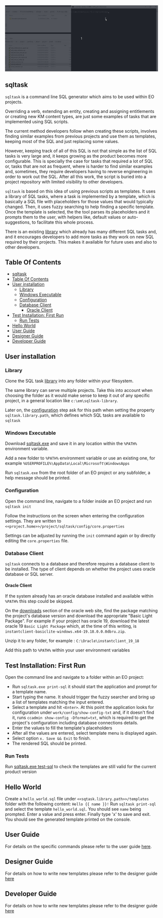 [library]: https://github.com/vecin2/sqltask-templates

![img](docs/example.gif)

## sqltask


`sqltask` is a command line SQL generator which aims to be used within EO projects.

Overriding a verb, extending an entity, creating and assigning entitlements or creating new KM content types, are just some examples of tasks that are implemented using SQL scripts. 

The current method developers follow when creating these scripts, involves finding similar examples from previous projects and use them as templates, keeping most of the SQL and just replacing some values. 

However, keeping track of all of this SQL is not that simple as the list of SQL tasks is very large and, it keeps growing as the product becomes more configurable. This is specially the case for tasks that required a lot of SQL or, tasks that are not as frequent, where is harder to find similar examples and, sometimes, they require developers having to reverse engineering in order to work out the SQL. After all this work, the script is buried into a project repository with limited visibility to other developers.

`sqltask` is based on this idea of using previous scripts as templates. It uses a library of SQL tasks, where a task is implemented by a template, which is basically a SQL file with placeholders for those values that would typically changed. Then, it uses fuzzy searching to help finding a specific template. Once the template is selected, the the tool parses its placeholders and it prompts them to the user, with helpers like, default values or auto-suggestions, to facilitate this whole process.

There is an existing [library] which already has many different SQL tasks and, and it encourages developers to add more tasks as they work on new SQL required by their projects. This makes it available for future uses and also to other developers.

## Table Of Contents

- [sqltask](#sqltask)
- [Table Of Contents](#table-of-contents)
- [User installation](#user-installation)
  * [Library](#library)
  * [Windows Executable](#windows-executable)
  * [Configuration](#configuration)
  * [Database Client](#database-client)
    + [Oracle Client](#oracle-client)
- [Test Installation: First Run](#test-installation--first-run)
  * [Run Tests](#run-tests)
- [Hello World](#hello-world)
- [User Guide](#user-guide)
- [Designer Guide](#designer-guide)
- [Developer Guide](#developer-guide)


## User installation

### Library
Clone the SQL task [library] into any folder within your filesystem. 

The same library can serve multiple projects. Take this into account when choosing the folder as it would make sense to keep it out of any specific project, in a general location like  `c:\em\sqltask-library`.

Later on, the [configuration](#configuration) step ask for this path when setting the property `sqltask.library.path`, which defines which SQL tasks  are available to `sqltask`

### Windows Executable
Download [sqltask.exe](releases) and save it in any location within the `%PATH%` environment variable. 

Add a new folder to `%PATH%` environment variable or use an existing one, for example `%USERPROFILE%\AppData\Local\Microsoft\WindowsApps`

 Run `sqltask.exe` from the root folder of an EO project or any subfolder, a help message should be printed.
 
### Configuration
Open the command line, navigate to a folder inside an EO project and run `sqltask init`

Follow the instructions on the screen when entering the configuration settings.  They are written to `<<project.home>>/project/sqltask/config/core.properties`

Settings can be adjusted by running the `init` command again or  by directly editing the `core.properties` file.


### Database Client

`sqltask` connects to a database and therefore requires a database client to be installed.
The type of client depends on whether the project uses oracle database or SQL server.

#### Oracle Client

If the system already has an oracle database installed and available within `%PATH%` this step could be skipped.

On the [downloads](https://www.oracle.com/database/technologies/instant-client/winx64-64-downloads.html) section of the oracle web site, find the package matching the project's database version and download the appropriate "Basic Light Package". For example if your project has oracle 19, download the latest oracle 19 `Basic Light Package` which, at the time of this writing, is `instantclient-basiclite-windows.x64-19.18.0.0.0dbru.zip`.

Unzip it to any folder, for example : `C:\Oracle\instantclient_19_18`

Add this path to `%PATH%` within your user environment variables

## Test Installation: First Run

Open the command line and navigate to a folder within an EO project:
- Run `sqltask.exe print-sql` it should start the application and prompt for a template name.
- Start typing the name. It should trigger the fuzzy searcher and bring up a list of templates matching the input entered.
- Select a template and hit `<Enter>`. At this point the application looks for configuration under `work/config/show-config-txt` and, if it doesn't find it, runs   `ccadmin show-config -Dformat=txt`, which is required to get the project's configuration including database connections details.
- Enter the values to fill the template's placeholders
- After all the values are entered, select template menu is displayed again.
- Select option `x. Save && Exit` to finish. 
- The rendered SQL should be printed.

### Run Tests

Run [sqltask.exe test-sql](docs/UserGuide.md#test-sql) to check the templates are still valid for the current product version

## Hello World

Create a `hello_world.sql` file under `<<sqtask.library.path>>/templates` folder with the following content: `Hello {{ name }}!`
Run `sqltask print-sql` and select the template `hello_world.sql`.
You should see `name` being prompted. Enter a value and press enter.
Finally type 'x' to save and exit. 
You should see the generated template printed on the console.

## User Guide

For details on the specific commands  please refer to the user guide [here](docs/UserGuide.md).

## Designer Guide

For details on how to write new templates please refer to the designer guide [here](docs/TemplateDesignerGuide.md)

## Developer Guide

For details on how to write new templates please refer to the designer guide [here](docs/DeveloperGuide.md)
